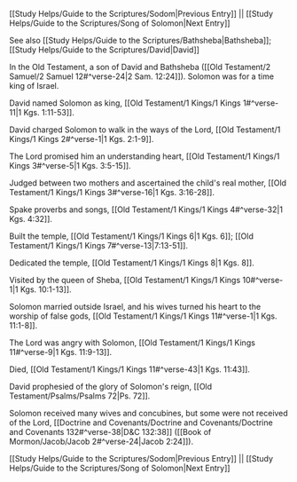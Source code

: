 [[Study Helps/Guide to the Scriptures/Sodom|Previous Entry]]  ||  [[Study Helps/Guide to the Scriptures/Song of Solomon|Next Entry]]

 See also [[Study Helps/Guide to the Scriptures/Bathsheba|Bathsheba]]; [[Study Helps/Guide to the Scriptures/David|David]]

 In the Old Testament, a son of David and Bathsheba ([[Old Testament/2 Samuel/2 Samuel 12#^verse-24|2 Sam. 12:24]]). Solomon was for a time king of Israel.

 David named Solomon as king, [[Old Testament/1 Kings/1 Kings 1#^verse-11|1 Kgs. 1:11-53]].

 David charged Solomon to walk in the ways of the Lord, [[Old Testament/1 Kings/1 Kings 2#^verse-1|1 Kgs. 2:1-9]].

 The Lord promised him an understanding heart, [[Old Testament/1 Kings/1 Kings 3#^verse-5|1 Kgs. 3:5-15]].

 Judged between two mothers and ascertained the child's real mother, [[Old Testament/1 Kings/1 Kings 3#^verse-16|1 Kgs. 3:16-28]].

 Spake proverbs and songs, [[Old Testament/1 Kings/1 Kings 4#^verse-32|1 Kgs. 4:32]].

 Built the temple, [[Old Testament/1 Kings/1 Kings 6|1 Kgs. 6]]; [[Old Testament/1 Kings/1 Kings 7#^verse-13|7:13-51]].

 Dedicated the temple, [[Old Testament/1 Kings/1 Kings 8|1 Kgs. 8]].

 Visited by the queen of Sheba, [[Old Testament/1 Kings/1 Kings 10#^verse-1|1 Kgs. 10:1-13]].

 Solomon married outside Israel, and his wives turned his heart to the worship of false gods, [[Old Testament/1 Kings/1 Kings 11#^verse-1|1 Kgs. 11:1-8]].

 The Lord was angry with Solomon, [[Old Testament/1 Kings/1 Kings 11#^verse-9|1 Kgs. 11:9-13]].

 Died, [[Old Testament/1 Kings/1 Kings 11#^verse-43|1 Kgs. 11:43]].

 David prophesied of the glory of Solomon's reign, [[Old Testament/Psalms/Psalms 72|Ps. 72]].

 Solomon received many wives and concubines, but some were not received of the Lord, [[Doctrine and Covenants/Doctrine and Covenants/Doctrine and Covenants 132#^verse-38|D&C 132:38]] ([[Book of Mormon/Jacob/Jacob 2#^verse-24|Jacob 2:24]]).

[[Study Helps/Guide to the Scriptures/Sodom|Previous Entry]]  ||  [[Study Helps/Guide to the Scriptures/Song of Solomon|Next Entry]]